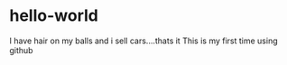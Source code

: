 # hello-world

I have hair on my balls and i sell cars....thats it
This is my first time using github
